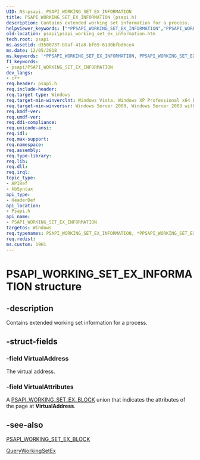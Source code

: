 ```yaml
---
UID: NS:psapi._PSAPI_WORKING_SET_EX_INFORMATION
title: PSAPI_WORKING_SET_EX_INFORMATION (psapi.h)
description: Contains extended working set information for a process.helpviewer_keywords: ["*PPSAPI_WORKING_SET_EX_INFORMATION","PPSAPI_WORKING_SET_EX_INFORMATION","PPSAPI_WORKING_SET_EX_INFORMATION structure pointer [PSAPI]","PSAPI_WORKING_SET_EX_INFORMATION","PSAPI_WORKING_SET_EX_INFORMATION structure [PSAPI]","base.psapi_working_set_ex_information","psapi.psapi_working_set_ex_information","psapi/PPSAPI_WORKING_SET_EX_INFORMATION","psapi/PSAPI_WORKING_SET_EX_INFORMATION"]
old-location: psapi\psapi_working_set_ex_information.htm
tech.root: psapi
ms.assetid: d3500737-b9af-41a8-bf69-61d0bfbd6ce4
ms.date: 12/05/2018
ms.keywords: '*PPSAPI_WORKING_SET_EX_INFORMATION, PPSAPI_WORKING_SET_EX_INFORMATION, PPSAPI_WORKING_SET_EX_INFORMATION structure pointer [PSAPI], PSAPI_WORKING_SET_EX_INFORMATION, PSAPI_WORKING_SET_EX_INFORMATION structure [PSAPI], base.psapi_working_set_ex_information, psapi.psapi_working_set_ex_information, psapi/PPSAPI_WORKING_SET_EX_INFORMATION, psapi/PSAPI_WORKING_SET_EX_INFORMATION'
f1_keywords:
- psapi/PSAPI_WORKING_SET_EX_INFORMATION
dev_langs:
- c++
req.header: psapi.h
req.include-header: 
req.target-type: Windows
req.target-min-winverclnt: Windows Vista, Windows XP Professional x64 Edition [desktop apps only]
req.target-min-winversvr: Windows Server 2008, Windows Server 2003 with SP1 [desktop apps only]
req.kmdf-ver: 
req.umdf-ver: 
req.ddi-compliance: 
req.unicode-ansi: 
req.idl: 
req.max-support: 
req.namespace: 
req.assembly: 
req.type-library: 
req.lib: 
req.dll: 
req.irql: 
topic_type:
- APIRef
- kbSyntax
api_type:
- HeaderDef
api_location:
- Psapi.h
api_name:
- PSAPI_WORKING_SET_EX_INFORMATION
targetos: Windows
req.typenames: PSAPI_WORKING_SET_EX_INFORMATION, *PPSAPI_WORKING_SET_EX_INFORMATION
req.redist: 
ms.custom: 19H1
---
```


# PSAPI_WORKING_SET_EX_INFORMATION structure


## -description


Contains extended working set information for a process.


## -struct-fields




### -field VirtualAddress

The virtual address.


### -field VirtualAttributes

A <a href="https://docs.microsoft.com/windows/desktop/api/psapi/ns-psapi-psapi_working_set_ex_block">PSAPI_WORKING_SET_EX_BLOCK</a> union that indicates the attributes of the page at <b>VirtualAddress</b>.


## -see-also




<a href="https://docs.microsoft.com/windows/desktop/api/psapi/ns-psapi-psapi_working_set_ex_block">PSAPI_WORKING_SET_EX_BLOCK</a>



<a href="https://docs.microsoft.com/windows/desktop/api/psapi/nf-psapi-queryworkingsetex">QueryWorkingSetEx</a>
 

 

